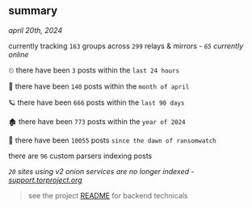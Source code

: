 
## summary
_april 20th, 2024_

currently tracking `163` groups across `299` relays & mirrors - _`65` currently online_

⏲ there have been `3` posts within the `last 24 hours`

🦈 there have been `140` posts within the `month of april`

🪐 there have been `666` posts within the `last 90 days`

🏚 there have been `773` posts within the `year of 2024`

🦕 there have been `10055` posts `since the dawn of ransomwatch`

there are `96` custom parsers indexing posts

_`20` sites using v2 onion services are no longer indexed - [support.torproject.org](https://support.torproject.org/onionservices/v2-deprecation/)_

> see the project [README](https://github.com/joshhighet/ransomwatch#ransomwatch--) for backend technicals
